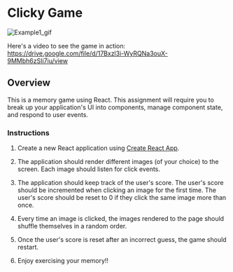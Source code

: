 # Clicky Game

![Example1_gif](https://imgur.com/MPYx6Ov)

Here's a video to see the game in action:
https://drive.google.com/file/d/17Bxzl3i-WyRQNa3ouX-9MMbh6zSIi7iu/view

## Overview

This is a memory game using React. This assignment will require you to break up your application's UI into components, manage component state, and respond to user events.

### Instructions

1. Create a new React application using [Create React App](https://github.com/facebookincubator/create-react-app).

2. The application should render different images (of your choice) to the screen. Each image should listen for click events.

3. The application should keep track of the user's score. The user's score should be incremented when clicking an image for the first time. The user's score should be reset to 0 if they click the same image more than once.

4. Every time an image is clicked, the images rendered to the page should shuffle themselves in a random order.

5. Once the user's score is reset after an incorrect guess, the game should restart.

6. Enjoy exercising your memory!! 
